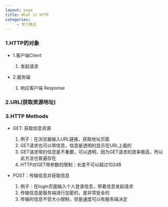 ```yaml
---
layout: page
title: What is HTTP
categories: 
     - 学习笔记
---
```



### 1.HTTP的对象

* 1.客户端Client

  1. 发起请求

* 2.服务端

  1. 响应客户端 Response

  

### 2.URL(获取资源地址)

### 3.HTTP Methods

* GET: 获取信息资源
  1. 例子：在浏览器输入URL链接，获取地址页面
  2. GET请求也可以带信息，信息是透明的显示在URL上面的
  3. GET请求带的信息是不重要，可以透明，因为GET请求的效率极高，所以此方法也普遍存在
  4. HTTP对GET带参数的限制：长度不可以超过1024B

* POST：传输信息并获取信息
  1. 例子：在login页面输入个人登录信息，带着信息发起请求
  2. 传输信息是服务端进行加密的，是非常安全的
  3. 传输的信息不受大小限制，但是速度可以有服务端决定

